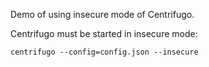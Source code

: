 Demo of using insecure mode of Centrifugo.

Centrifugo must be started in insecure mode:

```
centrifugo --config=config.json --insecure
```